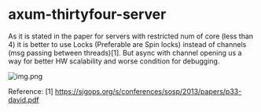 # axum-thirtyfour-server


As it is stated in the paper for servers with restricted num of core (less than 4) it is better to use Locks (Preferable are Spin locks)
instead of channels (msg passing between threads)[1]. But async with channel opening us a way
for better HW scalability and worse condition for debugging.

![img.png](img.png)

Reference:
[1] https://sigops.org/s/conferences/sosp/2013/papers/p33-david.pdf
